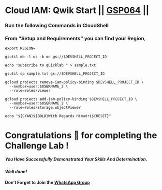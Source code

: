  # Cloud IAM: Qwik Start || [GSP064](https://www.cloudskillsboost.google/course_templates/637/labs/464352) ||

### Run the following Commands in CloudShell

### From "Setup and Requirements" you can find your Region,
```
export REGION=
```
```
gsutil mb -l us -b on gs://$DEVSHELL_PROJECT_ID

echo "subscribe to quicklab " > sample.txt

gsutil cp sample.txt gs://$DEVSHELL_PROJECT_ID

gcloud projects remove-iam-policy-binding $DEVSHELL_PROJECT_ID \
  --member=user:$USERNAME_2 \
  --role=roles/viewer

gcloud projects add-iam-policy-binding $DEVSHELL_PROJECT_ID \
  --member=user:$USERNAME_2 \
  --role=roles/storage.objectViewer

echo "${CYAN}${BOLD}With Regards Himadri${RESET}"
```

# Congratulations 🎉 for completing the Challenge Lab !

##### *You Have Successfully Demonstrated Your Skills And Determination.*

#### *Well done!*

#### Don't Forget to Join the [WhatsApp Group](https://chat.whatsapp.com/CcX9gXycV1lKmOjnZQCk7g) 
